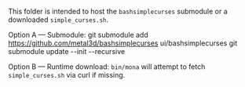 This folder is intended to host the `bashsimplecurses` submodule or a downloaded `simple_curses.sh`.

Option A — Submodule:
  git submodule add https://github.com/metal3d/bashsimplecurses ui/bashsimplecurses
  git submodule update --init --recursive

Option B — Runtime download:
  `bin/mona` will attempt to fetch `simple_curses.sh` via curl if missing.
